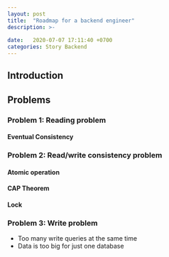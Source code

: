 ```yaml
---
layout: post
title:  "Roadmap for a backend engineer"
description: >-
  
date:   2020-07-07 17:11:40 +0700
categories: Story Backend
---
```

## Introduction
## Problems
### Problem 1: Reading problem
#### Eventual Consistency
### Problem 2: Read/write consistency problem 
#### Atomic operation
#### CAP Theorem
#### Lock
### Problem 3: Write problem
- Too many write queries at the same time
- Data is too big for just one database